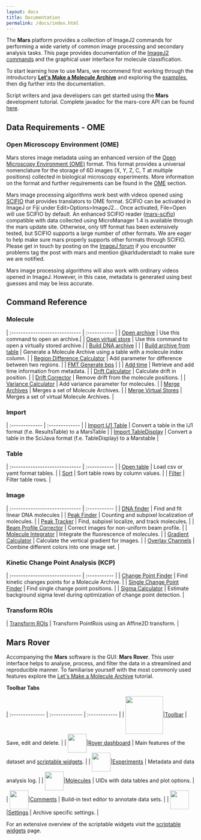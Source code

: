 ```yaml
---
layout: docs
title: Documentation
permalink: /docs/index.html
---
```


The **Mars** platform provides a collection of ImageJ2 commands for performing a wide variety of common image processing and secondary analysis tasks. This page provides documentation of the [ImageJ2 commands](https://duderstadt-lab.github.io/mars-core/javadoc/) and the graphical user interface for molecule classification.  

To start learning how to use Mars, we recommend first working through the introductory **[Let's Make a Molecule Archive](https://duderstadt-lab.github.io/mars-docs/tutorials/workingwithmars/create-a-Molecule-Archive/)** and exploring the [examples](../examples), then dig further into the documentation.

Script writers and java developers can get started using the **Mars** development tutorial. Complete javadoc for the mars-core API can be found [here](http://duderstadt-lab.github.io/mars-core/javadoc/).

## <a name="commands"></a>Data Requirements - OME

### Open Microscopy Environment (OME)

Mars stores image metadata using an enhanced version of the [Open Microscopy Environment (OME)](https://link.springer.com/article/10.1186/gb-2005-6-5-r47) format. This format provides a universal nomenclature for the storage of 6D images (X, Y, Z, C, T at multiple positions) collected in biological microscopy experiments. More information on the format and further requirements can be found in the [OME](./OME/) section.

Mars image processing algorithms work best with videos opened using [SCIFIO](https://scif.io/) that provides translators to OME format. SCIFIO can be activated in ImageJ or Fiji under Edit>Options>ImageJ2... Once activated, File>Open will use SCIFIO by default. An enhanced SCIFIO reader ([mars-scifio](https://github.com/duderstadt-lab/mars-scifio)) compatible with data collected using MicroManager 1.4 is available through the mars update site. Otherwise, only tiff format has been extensively tested, but SCIFIO supports a large number of other formats. We are eager to help make sure mars properly supports other formats through SCIFIO. Please get in touch by posting on the [ImageJ forum](https://forum.image.sc) if you encounter problems tag the post with mars and mention @karlduderstadt to make sure we are notified.

Mars image processing algorithms will also work with ordinary videos opened in ImageJ. However, in this case, metadata is generated using best guesses and may be less accurate.

## <a name="commands"></a>Command Reference

### Molecule

| :----------------------------- | :----------- |
| [Open archive](./molecule/ImportArchive) | Use this command to open an archive.|
| [Open virtual store](./molecule/ImportArchive) | Use this command to open a virtually stored archive.|
| [Build DNA archive](./molecule/BuildDNAarchive) | |
| [Build archive from table](./molecule/BuildArchiveFromTable) | Generate a Molecule Archive using a table with a molecule index column. |
| [Region Difference Calculator](./molecule/RegionDifferenceCalculator) | Add parameter for difference between two regions. |
| [FMT Generate bps](./molecule/FMTbps) | |
| [Add time](./molecule/AddTime) | Retrieve and add time information from metadata. |
| [Drift Calculator](./molecule/DriftCalculator) | Calculate drift in position. |
| [Drift Corrector](./molecule/DriftCorrector) | Remove drift from the molecule positions. |
| [Variance Calculator](./molecule/varCalculator) | Add variance parameter for molecules. |
| [Merge Archives](./molecule/MergeArchives) | Merges a set of Molecule Archives. |
| [Merge Virtual Stores](./molecule/MergeVirtualArchives) | Merges a set of virtual Molecule Archives. |

### Import

| :------------- | :------------- |
| [Import IJ1 Table](./import/Import_IJ1)       | Convert a table in the IJ1 format (f.e. ResultsTable) to a MarsTable       |
| [Import TableDisplay](./import/Import_TableDisplay)       | Convert a table in the SciJava format (f.e. TableDisplay) to a Marstable       |


### Table

| :----------------------------- | :----------- |
| [Open table](./table/ImportTable) | Load csv or yamt format tables. |
| [Sort](./table/Sort) | Sort table rows by column values. |
| [Filter](./table/Filter) | Filter table rows. |


### Image

| :----------------------------- | :----------- |
| [DNA finder](./image/DNA_finder) | Find and fit linear DNA molecules |
| [Peak Finder](./image/PeakFinder) | Counting and subpixel localization of molecules. |
| [Peak Tracker](./image/PeakTracker) | Find, subpixel localize, and track molecules. |
| [Beam Profile Corrector](./image/BeamProfileCorrector) | Correct images for non-uniform beam profile. |
| [Molecule Integrator](./image/MoleculeIntegrator) | Integrate the fluorescence of molecules. |
| [Gradient Calculator](./image/GradientCalculator) | Calculate the vertical gradient for images. |
| [Overlay Channels](./image/OverlayChannels) | Combine different colors into one image set. |

### Kinetic Change Point Analysis (KCP)

| :----------------------------- | :----------- |
| [Change Point Finder](./kcp/ChangePointFinder) | Find kinetic changes points for a Molecule Archive. |
| [Single Change Point Finder](./kcp/SingleChangePointFinder) | Find single change point positions. |
| [Sigma Calculator](./kcp/SigmaCalculator) | Estimate background sigma level during optimization of change point detection. |

### Transform ROIs

| [Transform ROIs](./roi/TransformROIs) | Transform PointRois using an Affine2D transform. |

## <a name="gui"></a>Mars Rover

Accompanying the **Mars** software is the GUI: **Mars Rover**. This user interface helps to analyse, process, and filter the data in a streamlined and reproducible manner. To familiarise yourself with the most commonly used features explore the [Let's Make a Molecule Archive](https://duderstadt-lab.github.io/mars-docs/tutorials/workingwithmars/create-a-Molecule-Archive/) tutorial.

**Toolbar Tabs**

| :-------------- | :------------- | :------------ |
| <img align='center' src='{{site.baseurl}}/docs/img/Icons/img0.png' width='100' />|[Toolbar](./MarsRover/Toolbar) | Save, edit and delete. |
| <img align='center' src='{{site.baseurl}}/docs/img/Icons/img1.png' width='50' />|[Rover dashboard](./MarsRover/RoverDashboard)  | Main features of the dataset and [scriptable widgets](https://duderstadt-lab.github.io/mars-docs/docs/MarsRover/ScriptableWidgets/). |
| <img align='center' src='{{site.baseurl}}/docs/img/Icons/img2.png' width='50' />|[Experiments](./MarsRover/Metadata)    | Metadata and data analysis log. |
| <img align='center' src='{{site.baseurl}}/docs/img/Icons/img3.png' width='50' />|[Molecules](./MarsRover/Molecules)     | UIDs with data tables and plot options. |
| <img align='center' src='{{site.baseurl}}/docs/img/Icons/img4.png' width='50' />|[Comments](./MarsRover/Comments)  | Build-in text editor to annotate data sets. |
| <img align='center' src='{{site.baseurl}}/docs/img/Icons/img5.png' width='50' />|[Settings](./MarsRover/Settings)      | Archive specific settings. |

For an extensive overview of the scriptable widgets visit the [scriptable widgets](https://duderstadt-lab.github.io/mars-docs/docs/MarsRover/ScriptableWidgets/) page.
